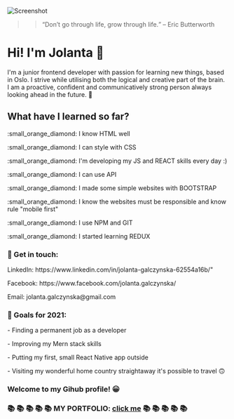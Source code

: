 
![Screenshot](https://user-images.githubusercontent.com/53143114/116747441-328fbc00-a9fe-11eb-8e73-8c21d3814e30.jpg)



>><q>Don’t go through life, grow through life.</q> – Eric Butterworth


<h1>Hi! I'm Jolanta  &#128075;</h1>

<p>I'm a junior frontend developer with passion for learning new things, based in Oslo. 
I strive while utilising both the logical and creative part of the brain. 
I am a proactive, confident and communicatively strong person always looking ahead in the future. &#128640;</p>
<h2>What have I learned so far?</h2>

<p>:small_orange_diamond: I know HTML well</p>

<p>:small_orange_diamond: I can style with CSS</p>

<p>:small_orange_diamond: I'm developing my JS and REACT skills every day :)</p>

<p>:small_orange_diamond: I can use API</p>

<p>:small_orange_diamond: I made some simple websites with BOOTSTRAP</p>

<p>:small_orange_diamond: I know the websites must be responsible and know rule "mobile first"</p>

<p>:small_orange_diamond: I use NPM and GIT</p>

<p>:small_orange_diamond: I started learning REDUX</p>



<h3>&#128233; Get in touch:</h3>
<p>LinkedIn: https://www.linkedin.com/in/jolanta-galczynska-62554a16b/"</p>
<p>Facebook: https://www.facebook.com/jolanta.galczynska/</p>
<p>Email: jolanta.galczynska@gmail.com</p>


<h3>&#128160; Goals for 2021: </h3>
<p>- Finding a permanent job as a developer</p>
<p>- Improving my Mern stack skills</p>
<p>- Putting my first, small React Native app outside</p>
<p>- Visiting my wonderful home country straightaway it's possible to travel &#128579;</p>




<h3>Welcome to my Gihub profile! &#128512;<h3>
  
   :books: :books: :books: :books: :books: MY PORTFOLIO: [click me](https://jolanta27.github.io/) :books: :books: :books: :books: :books: 
